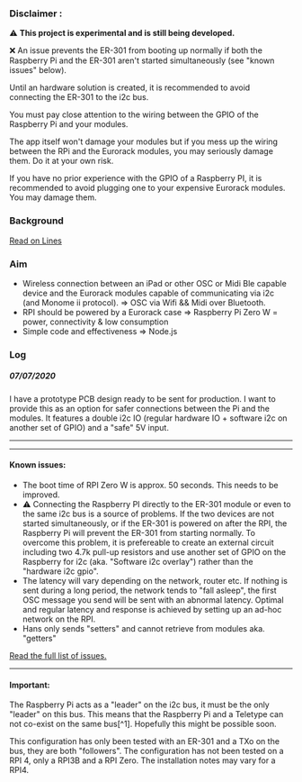 ### Disclaimer : 

⚠️ **This project is experimental and is still being developed.**

❌ An issue prevents the ER-301 from booting up normally if both the Raspberry Pi and the ER-301 aren't started simultaneously (see "known issues" below).  

Until an hardware solution is created, it is recommended to avoid connecting the ER-301 to the i2c bus. 

You must pay close attention to the wiring between the GPIO of the Raspberry Pi and your modules. 

The app itself won't damage your modules but if you mess up the wiring between the RPi and the Eurorack modules, you may seriously damage them. Do it at your own risk.

If you have no prior experience with the GPIO of a Raspberry PI, it is recommended to avoid plugging one to your expensive Eurorack modules. You may damage them.


### Background 

[Read on Lines](https://llllllll.co/t/controlling-txo-er-301-etc-wirelessly-using-osc-node-and-a-rpi/33680)

### Aim

- Wireless connection between an iPad or other OSC or Midi Ble capable device and the Eurorack modules capable of communicating via i2c (and Monome ii protocol). => OSC via Wifi && Midi over Bluetooth. 
- RPI should be powered by a Eurorack case => Raspberry Pi Zero W = power, connectivity & low consumption 
- Simple code and effectiveness => Node.js

### Log

##### 07/07/2020

I have a prototype PCB design ready to be sent for production. I want to provide this as an option for safer connections between the Pi and the modules. It features a double i2c IO (regular hardware IO + software i2c on another set of GPIO) and a "safe" 5V input.
_ _ _



_____

#### Known issues: 

- The boot time of RPI Zero W is approx. 50 seconds. This needs to be improved. 
- ⚠️ Connecting the Raspberry PI directly to the ER-301 module or even to the same i2c bus is a source of problems. If the two devices are not started simultaneously, or if the ER-301 is powered on after the RPI, the Raspberry Pi will prevent the ER-301 from starting normally. To overcome this problem, it is prefereable to create an external circuit including two 4.7k pull-up resistors and use another set of GPIO on the Raspberry for i2c (aka. "Software i2c overlay") rather than the "hardware i2c gpio".
- The latency will vary depending on the network, router etc. If nothing is sent during a long period, the network tends to "fall asleep", the first OSC message you send will be sent with an abnormal latency. Optimal and regular latency and response is achieved by setting up an ad-hoc network on the RPI. 
- Hans only sends "setters" and cannot retrieve from modules aka. "getters" 

[Read the full list of issues.](https://github.com/nordseele/hans/issues) 


____

#### Important:

The Raspberry Pi acts as a "leader" on the i2c bus, it must be the only "leader" on this bus. This means that the Raspberry Pi and a Teletype can not co-exist on the same bus[^1]. Hopefully this might be possible soon.

This configuration has only been tested with an ER-301 and a TXo on the bus, they are both "followers". The configuration has not been tested on a RPI 4, only a RPI3B and a RPI Zero. The installation notes may vary for a RPI4.

